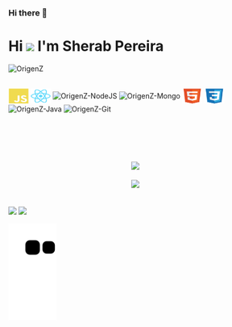 ### Hi there 👋

<!--
**OrigenZ/OrigenZ** is a ✨ _special_ ✨ repository because its `README.md` (this file) appears on your GitHub profile.

Here are some ideas to get you started:

- 🔭 I’m currently working on ...
- 🌱 I’m currently learning ...
- 👯 I’m looking to collaborate on ...
- 🤔 I’m looking for help with ...
- 💬 Ask me about ...
- 📫 How to reach me: ...
- 😄 Pronouns: ...
- ⚡ Fun fact: ...
-->

<h1 align="left">Hi <img src="https://raw.githubusercontent.com/kaueMarques/kaueMarques/master/hi.gif" width="30px">  I'm Sherab Pereira</h1>
<p align="left"> <img src="https://komarev.com/ghpvc/?username=OrigenZ&label=Profile%20views&color=0e75b6&style=flat" alt="OrigenZ" /> </p>
  
<div style="display: inline_block"><br>
  <img align="center" alt="OrigenZ-Js" height="30" width="40" src="https://raw.githubusercontent.com/devicons/devicon/master/icons/javascript/javascript-plain.svg">
  <img align="center" alt="OrigenZ-React" height="30" width="40" src="https://raw.githubusercontent.com/devicons/devicon/master/icons/react/react-original.svg">
  <img align="center" alt="OrigenZ-NodeJS" height="30" width="40" src="https://cdn.jsdelivr.net/gh/devicons/devicon/icons/nodejs/nodejs-original.svg">
  <img align="center" alt="OrigenZ-Mongo" height="30" width="40" src="https://cdn.jsdelivr.net/gh/devicons/devicon/icons/mongodb/mongodb-original.svg">
  <img align="center" alt="OrigenZ-HTML" height="30" width="40" src="https://raw.githubusercontent.com/devicons/devicon/master/icons/html5/html5-original.svg">
  <img align="center" alt="OrigenZ-CSS" height="30" width="40" src="https://raw.githubusercontent.com/devicons/devicon/master/icons/css3/css3-original.svg">
  <img align="center" alt="OrigenZ-Java" height="30" width="40" src="https://cdn.jsdelivr.net/gh/devicons/devicon/icons/java/java-original.svg">
  <img align="center" alt="OrigenZ-Git" height="30" width="40" src="https://cdn.jsdelivr.net/gh/devicons/devicon/icons/git/git-original.svg">
  
  <br><br>
  <br><br>
  <div align="center"> 
  <a href="https://github.com/OrigenZ">
  <img height="170em" src="https://github-readme-stats.vercel.app/api?username=OrigenZ&show_icons=true&locale=en&theme=dracula"/>
    <br><br>
  <img height="180em" src="https://github-readme-stats.vercel.app/api/top-langs/?username=OrigenZ&layout=compact&langs_count=7&theme=dracula"/>
    </div>
    <br><br>
<div> 
  <a href = "mailto:sherabpereira@gmail.com"><img src="https://img.shields.io/badge/-Gmail-%23333?style=for-the-badge&logo=gmail&logoColor=white" target="_blank"></a>
  <a href="https://www.linkedin.com/in/sherab-pereira" target="_blank"><img src="https://img.shields.io/badge/-LinkedIn-%230077B5?style=for-the-badge&logo=linkedin&logoColor=white" target="_blank"></a> 
 
  ![Snake animation](https://github.com/OrigenZ/OrigenZ/blob/output/github-contribution-grid-snake.svg)
 
</div>
